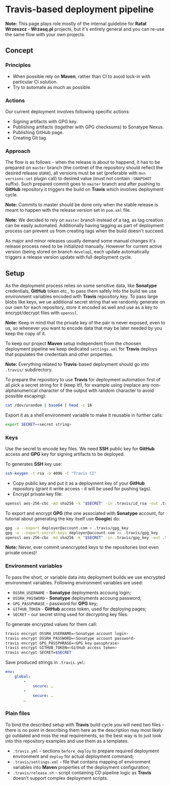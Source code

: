 <!---
# This file is part of the pl.wrzasq.parent.
#
# @license http://mit-license.org/ The MIT license
# @copyright 2016 - 2019 © by Rafał Wrzeszcz - Wrzasq.pl.
-->

# Travis-based deployment pipeline

**Note:** This page plays role mostly of the internal guideline for **Rafał Wrzeszcz - Wrzasq.pl** projects, but it's entirely general and you can re-use the same flow with your own projects.

## Concept

### Principles

-   When possible rely on **Maven**, rather than CI to avoid lock-in with particular CI solution.
-   Try to automate as much as possible.

### Actions

Our current deployment involves following specific actions:

-   Signing artifacts with GPG key.
-   Publishing artifacts (together with GPG checksums) to Sonatype Nexus.
-   Publishing GitHub page.
-   Creating Git tag.

### Approach

The flow is as follows - when the release is about to happend, it has to be prepared on `master` branch (the contnet of the repository should reflect the desired release state), all versions must be set (preferable with `mvn versions:set` plugin call) to desired value (must not contain `-SNAPSHOT` suffix). Such prepared commit goes to `master` branch and after pushing to **GitHub** repository it triggers the build on **Travis** which involves deployment cycle.

**Note:** Commits to master should be done only when the stable release is meant to happen with the release version set in `pom.xml` file.

**Note:** We decided to rely on `master` branch instead of a tag, as tag creation can be easily automated. Additionally having tagging as part of deployment process can prevent us from creating tags when the build doesn't succeed.

As major and minor releases usually demand some manual changes it's release process need to be initialized manually. However for current active version (being stored on branch `develop`), each update automatically triggers a release version update with full deployment cycle.

## Setup

As the deployment process relies on some sensitive data, like **Sonatype** credentials, **GitHub** token etc., to pass them safely into the build we use environment variables encoded with **Travis** repository key. To pass large blobs like keys, we ue additional secret string that we randomly generate on our own for each repository, store it encoded as well and use as a key to encrypt/decrypt files with `openssl`.

**Note:** Keep in mind that the private key of the pair is never exposed, even to us, so whenever you want to encode data that may be later needed by you keep the copy of it.

To keep our project **Maven** setup independent from the choosen deployment pipeline we keep dedicated `settings.xml` for **Travis** deploys that populates the credentials and other properties.

**Note:** Everything related to **Travis**-based deployment should go into `.travis/` subdirectory.

To prepare the repository to use **Travis** for deployment automation first of all pick a secret string for it (keep it!), for example using (replace any non-alphanumerical character of the output with random character to avoid possible escaping):

```bash
cat /dev/urandom | base64 | head -c 16
```

Export it as a shell environment variable to make it reusable in further calls:

```bash
export SECRET=<secret string>
```

### Keys

Use the secret to encode key files. We need **SSH** public key for **GitHub** access and **GPG** key for signing artifacts to be deployed.

To generates **SSH** key use:

```bash
ssh-keygen -t rsa -b 4096 -C "Travis CI"
```

-   Copy public key and put it as a deployment key of your **GitHub** repository (grant it write access - it will be used for pushing tags).
-   Encrypt private key file:

```bash
openssl aes-256-cbc -md sha256 -k "$SECRET" -in .travis/id_rsa -out .travis/id_rsa.enc
```

To export and encrypt **GPG** (the one associated with **Sonatype** account, for tutorial about generating the key itself use **Google**) do:

```bash
gpg -a --export deployer@account.com > .travis/gpg_key
gpg -a --export-secret-keys deployer@account.com >> .travis/gpg_key
openssl aes-256-cbc -md sha256 -k "$SECRET" -in .travis/gpg_key -out .travis/gpg_key.enc
```

**Note:** Never, ever commit unencrypted keys to the repositories (not even private onces)!

### Environment variables

To pass the short, or variable data into deployment builds we use encrypted environment variables. Following environment variables are used:

-   `OSSRH_USERNAME` - **Sonatype** deployments accoung login;
-   `OSSRH_PASSWORD` - **Sonatype** deployments accoung password;
-   `GPG_PASSPHRASE` - password for **GPG** key;
-   `GITHUB_TOKEN` - **GitHub** access token, used for deploying pages;
-   `SECRET` - our secret string used for decrypting key files.

To generate encrypted values for them call:

```bash
travis encrypt OSSRH_USERNAME=<Sonatype account login>
travis encrypt OSSRH_PASSWORD=<Sonatype account password>
travis encrypt GPG_PASSPHRASE=<GPG key passphrase>
travis encrypt GITHUB_TOKEN=<GitHub access token>
travis encrypt SECRET=$SECRET
```

Save produced strings in `.travis.yml`:

```yaml
env:
    global:
        -
            secure: …
        -
            secure: …
        …
```

### Plain files

To bind the described setup with **Travis** build cycle you will need two files - there is no point in describing them here as the description may most likely go outdated and miss the real requirements, so the best way is to just look into this repository examples and use them as a templates:

-   `.travis.yml` - sections `before_deploy` to prepare required deployment environment and `deploy` for actual deployment command;
-   `.travis/settings.xml` - file that contains mapping of environment variables into **Maven** properties of the deployment configuration;
-   `.travis/release.sh` - script containing CD pipeline logic as **Travis** doesn't support complex deployment scripts.
